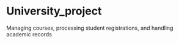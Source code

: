 # University_project
Managing courses, processing student registrations, and handling academic records
